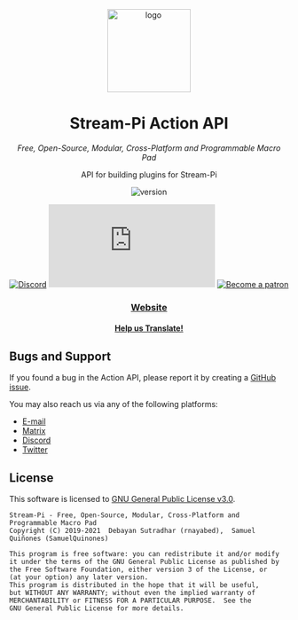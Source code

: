 <div align="center">
<img src="https://raw.githubusercontent.com/stream-pi/client/master/logo.png" height="150" alt="logo">

# Stream-Pi Action API

*Free, Open-Source, Modular, Cross-Platform and Programmable Macro Pad*

API for building plugins for Stream-Pi

![version](https://img.shields.io/badge/Version-2.0.0--SNAPSHOT-green)

[![Discord](https://discordapp.com/api/guilds/582313435149238295/widget.png?style=shield)](https://discord.gg/BExqGmk)
[![Matrix](https://img.shields.io/matrix/stream-pi-general:matrix.org?label=Matrix)](https://matrix.to/#/!hTwUYZonUXThjkMhCD:matrix.org?via=matrix.org)
[![Become a patron](https://img.shields.io/badge/dynamic/json?color=%23e85b46&label=Donate&query=data.attributes.patron_count&suffix=%20patrons&url=https%3A%2F%2Fwww.patreon.com%2Fapi%2Fcampaigns%2F5789155)](https://www.patreon.com/streampi)

### [Website](https://stream-pi.com)
#### [Help us Translate!](https://github.com/stream-pi/action-api/blob/master/i18n.md)
</div>


## Bugs and Support

If you found a bug in the Action API, please report it by creating a [GitHub issue](https://github.com/stream-pi/action-api/issues).

You may also reach us via any of the following platforms:
* [E-mail](mailto:contact@stream-pi.com)
* [Matrix](https://matrix.to/#/!hTwUYZonUXThjkMhCD:matrix.org?via=matrix.org)
* [Discord](https://discord.gg/BExqGmk)
* [Twitter](https://twitter.com/stream_pi)


## License

This software is licensed to [GNU General Public License v3.0](https://github.com/stream-pi/client/blob/master/LICENSE).
```
Stream-Pi - Free, Open-Source, Modular, Cross-Platform and Programmable Macro Pad
Copyright (C) 2019-2021  Debayan Sutradhar (rnayabed),  Samuel Quiñones (SamuelQuinones)

This program is free software: you can redistribute it and/or modify
it under the terms of the GNU General Public License as published by
the Free Software Foundation, either version 3 of the License, or
(at your option) any later version.
This program is distributed in the hope that it will be useful,
but WITHOUT ANY WARRANTY; without even the implied warranty of
MERCHANTABILITY or FITNESS FOR A PARTICULAR PURPOSE.  See the
GNU General Public License for more details.
```


